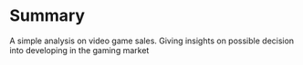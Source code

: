 # Summary
A simple analysis on video game sales. Giving insights on possible decision into developing in the gaming market
